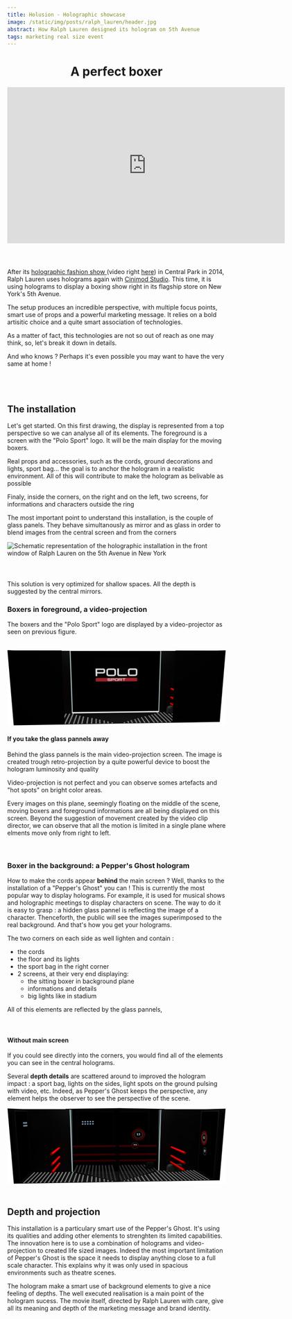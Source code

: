 ```yaml
---
title: Holusion - Holographic showcase
image: /static/img/posts/ralph_lauren/header.jpg
abstract: How Ralph Lauren designed its hologram on 5th Avenue
tags: marketing real size event
---
```

<center>

<h1>A perfect boxer</h1>

</center>

<div class="row">
  <div class="col-md-6">
    <div class="ratio ratio-16x9">
    <iframe src="https://player.vimeo.com/video/138104608?title=0&byline=0&portrait=0" width="640" height="360" frameborder="0" webkitallowfullscreen mozallowfullscreen allowfullscreen></iframe>
    </div>
  </div>
  <div class="col-md-6" style="padding-top: 40px">
    <p>
    After its <a href="http://www.lexpress.fr/styles/mode/defiles-fashion-week/defiles/video-ralph-lauren-organise-un-defile-holographique-a-central-park_1574611.html" >
      holographic fashion show
    </a> (video right <a href="https://www.youtube.com/watch?v=c3n8j2uWA8o">here</a>) in Central Park in 2014, Ralph Lauren uses holograms again with <a href="http://cinimodstudio.com/portfolio/ralph-lauren-holographic-window-display/">Cinimod Studio</a>. This time, it is using holograms to display a boxing show right in its flagship store on New York's 5th Avenue.
    </p>
    <p>
    The setup produces an incredible perspective, with multiple focus points, smart use of props and a powerful marketing message. It relies on a bold artisitic choice and a quite smart association of technologies.</p>
    <p>As a matter of fact, this technologies are not so out of reach as one may think, so, let's break it down in details.</p>
    <p>And who knows ? Perhaps it's even possible you may want to have the very same at home !</p>
  </div>
</div>



<div style="padding : 40px 0px 40px 0px">
<h2>The installation</h2>

<p>
Let's get started. On this first drawing, the display is represented from a top perspective so we can analyse all of its elements.
The foreground is a screen with the "Polo Sport" logo. It will be the main display for the moving boxers.
</p>
<p>
Real props and accessories, such as the cords, ground decorations and lights, sport bag... the goal is to anchor the hologram in a realistic environment. All of this will contribute to make the hologram as belivable as possible
</p>
<p>
Finaly, inside the corners, on the right and on the left, two screens, for informations and characters outside the ring</p>
<p>The most important point to understand this installation, is the couple of glass panels. They behave simultanously as mirror and as glass in order to blend images from the central screen and from the corners</p>

<img class="img-fluid" style="width:800px" src="/static/img/posts/ralph_lauren/schema_ralphlauren_en.jpg" title="installation drawings" alt="Schematic representation of the holographic installation in the front window of Ralph Lauren on the 5th Avenue in New York">
</div>
<p>This solution is very optimized for shallow spaces. All the depth is suggested by the central mirrors.</p>

### Boxers in foreground, a video-projection

The boxers and the "Polo Sport" logo are displayed by a video-projector as seen on previous figure.

<div class="row" style="padding:20px 0px 20px 0px">
  <div class="col-md-6">
  <img title="Installation without central glass pannels" class="img-fluid" src="/static/img/posts/ralph_lauren/ralph_lauren_no_glass.jpg" alt="Ralph Lauren holographic window without it's central mirrors">
  </div>
  <div class="col-md-6">
    <h4>If you take the glass pannels away</h4>
    <p>
    Behind the glass pannels is the main video-projection screen. The image is created trough retro-projection by a quite powerful device to boost the hologram luminosity and quality
    </p>
    <p>
    Video-projection is not perfect and you can observe somes artefacts and "hot spots" on bright color areas.
    </p>
    <p>
    Every images on this plane, seemingly floating on the middle of the scene, moving boxers and foreground informations are all being displayed on this screen. Beyond the suggestion of movement created by the video clip director, we can observe that all the motion is limited in a single plane where elments move only from right to left.
    </p>
  </div>
</div>

### Boxer in the background: a Pepper's Ghost hologram
How to make the cords appear **behind** the main screen ? Well, thanks to the installation of a "Pepper's Ghost" you can ! This is currently the most popular way to display holograms. For example, it is used for musical shows and holographic meetings to display characters on scene.
The way to do it is easy to grasp : a hidden glass pannel is reflecting the image of a character. Thenceforth, the public will see the images superimposed to the real background. And that's how you get your holograms.

The two corners on each side as well lighten and contain :
- the cords
- the floor and its lights
- the sport bag in the right corner
- 2 screens, at their very end displaying:
  - the sitting boxer in background plane
  - informations and details
  - big lights like in stadium

All of this elements are reflected by the glass pannels,

<div class="row" style="padding: 20px 0px 20px 0px">
  <div class="col-md-6">
    <h4>Without main screen</h4>
    <p>
    If you could see directly into the corners, you would find all of the elements you can see in the central holograms.
   </p>
    <p>
    Several <b>depth details</b> are scattered around to improved the hologram impact : a sport bag, lights on the sides, light spots on the ground pulsing with video, etc. Indeed, as Pepper's Ghost keeps the perspective, any element helps the observer to see the perspective of the scene.
    </p>
  </div>
  <div class="col-md-6">
    <img class="img-fluid" src="/static/img/posts/ralph_lauren/ralph_lauren_no_screen.jpg" title="Without main screen" alt="Holographic display without its main screen">
  </div>
</div>

<h2 style="center">Depth and projection</h2>

<p>
This installation is a particulary smart use of the Pepper's Ghost. It's using its qualities and adding other elements to strenghten its limited capabilities.
The innovation here is to use a combination of holograms and video-projection to created life sized images. Indeed the most important limitation of Pepper's Ghost is the space it needs to display anything close to a full scale character. This explains why it was only used in spacious environments such as theatre scenes. </p>
<p>
The hologram make a smart use of background elements to give a nice feeling of depths. The well executed realisation is a main point of the hologram sucess. The movie itself, directed by Ralph Lauren with care, give all its meaning and depth of the marketing message and brand identity.</p>


